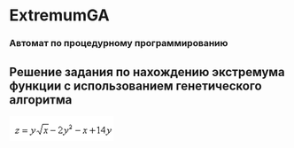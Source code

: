 # ExtremumGA
### Автомат по процедурному программированию
## Решение задания по нахождению экстремума функции с использованием генетического алгоритма
![](https://github.com/Quasarrrt/ExtremumGA/raw/master/function.png)
